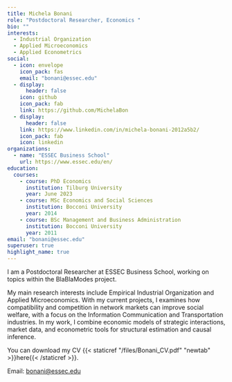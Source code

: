 ```yaml
---
title: Michela Bonani
role: "Postdoctoral Researcher, Economics "
bio: ""
interests:
  - Industrial Organization
  - Applied Microeconomics
  - Applied Econometrics
social:
  - icon: envelope
    icon_pack: fas
    email: "bonani@essec.edu"
  - display:
      header: false
    icon: github
    icon_pack: fab
    link: https://github.com/MichelaBon
  - display:
      header: false
    link: https://www.linkedin.com/in/michela-bonani-2012a5b2/
    icon_pack: fab
    icon: linkedin
organizations:
  - name: "ESSEC Business School"
    url: https://www.essec.edu/en/
education:
  courses:
    - course: PhD Economics 
      institution: Tilburg University
      year: June 2023  
    - course: MSc Economics and Social Sciences
      institution: Bocconi University
      year: 2014
    - course: BSc Management and Business Administration
      institution: Bocconi University
      year: 2011
email: "bonani@essec.edu"
superuser: true
highlight_name: true
---
```


I am a Postdoctoral Researcher at ESSEC Business School, working on topics within the BlaBlaModes project. 

My main research interests include Empirical Industrial Organization and Applied Microeconomics. With my current projects, I examines how compatibility and competition in network markets can improve social welfare, with a focus on the Information Communication and Transportation industries. In my work, I combine economic models of strategic interactions, market data, and econometric tools for structural estimation and causal inference.

You can download my CV {{< staticref "/files/Bonani_CV.pdf" "newtab" >}}here{{< /staticref >}}.

Email: bonani@essec.edu

